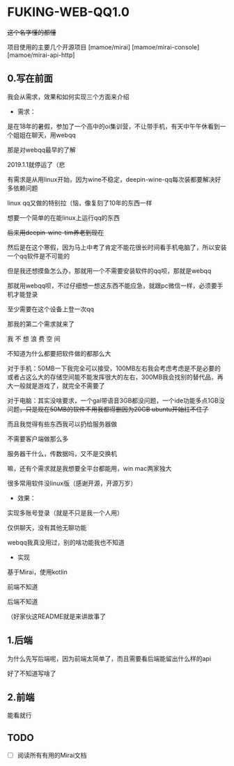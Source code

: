 # FUKING-WEB-QQ1.0

~~这个名字懂的都懂~~

项目使用的主要几个开源项目
[mamoe/mirai]
[mamoe/mirai-console]
[mamoe/mirai-api-http]


## 0.写在前面
我会从需求，效果和如何实现三个方面来介绍
- 需求：

是在18年的暑假，参加了一个高中的oi集训营，不让带手机，有天中午午休看到一个姐姐在聊天，用webqq

那是对webqq最早的了解

2019.1.1就停运了（悲

有需求是从用linux开始，因为wine不稳定，deepin-wine-qq每次装都要解决好多依赖问题

linux qq又做的特别拉（恼，像复刻了10年的东西一样

想要一个简单的在能linux上运行qq的东西

~~后来用deepin-wine-tim养老到现在~~

然后是在这个寒假，因为马上中考了肯定不能花很长时间看手机电脑了，所以安装一个qq软件是不可能的

但是我还想摸鱼怎么办，那就用一个不需要安装软件的qq呗，那就是webqq

那就用webqq呗，不过仔细想一想这东西不能应急，就跟pc微信一样，必须要手机才能登录

至少需要在这个设备上登一次qq

那我的第二个需求就来了

我 不 想 浪 费 空 间

不知道为什么都要把软件做的都那么大

对于手机：50MB一下我完全可以接受，100MB左右我会考虑考虑是不是必要的或者占这么大的存储空间能不能发挥很大的左右，300MB我会找别的替代品，再大一般就是游戏了，就完全不需要了

对于电脑：其实没啥要求，一个gal带语音3GB都没问题，一个ide功能多点1GB没问题~~，只是现在50MB的软件不用我都得删因为20GB ubuntu开始扛不住了~~

而且我觉得有些东西我可以扔给服务器做

不需要客户端做那么多

服务器干什么，传数据吗，又不是交换机

嘛，还有个需求就是我想要全平台都能用，win mac两家独大

很多常用软件没linux版（感谢开源，开源万岁）

- 效果：

实现多账号登录（就是不只是我一个人用）

仅供聊天，没有其他无聊功能

webqq我真没用过，别的啥功能我也不知道

- 实现

基于Mirai，使用kotlin

前端不知道

后端不知道

（好家伙这README就是来讲故事了

## 1.后端
为什么先写后端呢，因为前端太简单了，而且需要看后端能留出什么样的api

好了不知道写啥了

## 2.前端
能看就行

## TODO
- [ ] 阅读所有有用的Mirai文档
